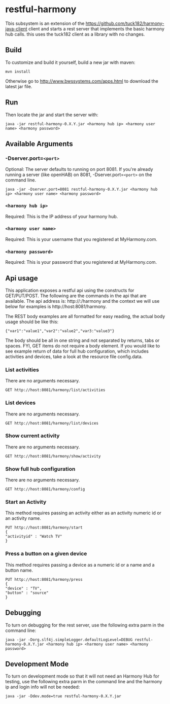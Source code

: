 # restful-harmony
Tbis subsystem is an extension of the https://github.com/tuck182/harmony-java-client client and starts a rest server that implements the basic harmony hub calls. this uses the tuck182 client as a library with no changes.  
## Build
To customize and build it yourself, build a new jar with maven:  
```
mvn install
```
Otherwise go to http://www.bwssystems.com/apps.html to download the latest jar file.  
## Run
Then locate the jar and start the server with:  
```
java -jar restful-harmony-0.X.Y.jar <harmony hub ip> <harmony user name> <harmony password>
```
## Available Arguments
### -Dserver.port=`<port>`
Optional: The server defaults to running on port 8081. If you're already running a server (like openHAB) on 8081, -Dserver.port=`<port>` on the command line.
```
java -jar -Dserver.port=8081 restful-harmony-0.X.Y.jar <harmony hub ip> <harmony user name> <harmony password>
```
### `<harmony hub ip>`
Required: This is the IP address of your harmony hub.
### `<harmony user name>`
Required: This is your username that you registered at MyHarmony.com.
### `<harmony password>`
Required: This is your password that you registered at MyHarmony.com.
## Api usage
This application exposes a restful api using the constructs for GET/PUT/POST. The following are the commands in the api that are available. The api address is: http://<ip address>:<port>/harmony and the context we will use below for examples is http://host:8081/harmony.

The REST body examples are all formatted for easy reading, the actual body usage should be like this:
```
{"var1":"value1","var2":"value2","var3:"value3"}
```
The body should be all in one string and not separated by returns, tabs or spaces. FYI, GET items do not require a body element. If you would like to see example return of data for full hub configuration, which includes activities and devices, take a look at the resource file config.data.
### List activities
There are no arguments necessary.
```
GET http://host:8081/harmony/list/activities
```
### List devices
There are no arguments necessary.
```
GET http://host:8081/harmony/list/devices
```
### Show current activity
There are no arguments necessary.
```
GET http://host:8081/harmony/show/activity
```
### Show full hub configuration
There are no arguments necessary.
```
GET http://host:8081/harmony/config
```
### Start an Activity
This method requires passing an activity either as an activity numeric id or an activity name.
```
PUT http://host:8081/harmony/start
{
"activityid" : "Watch TV"
}
```
### Press a button on a given device
This method requires passing a device as a numeric id or a name and a button name.
```
PUT http://host:8081/harmony/press
{
"device" : "TV",
"button" : "source"
}
```
## Debugging
To turn on debugging for the rest server, use the following extra parm in the command line:
```
java -jar -Dorg.slf4j.simpleLogger.defaultLogLevel=DEBUG restful-harmony-0.X.Y.jar <harmony hub ip> <harmony user name> <harmony password>
```
## Development Mode
To turn on development mode so that it will not need an Harmony Hub for testing, use the following extra parm in the command line and the harmony ip and login info will not be needed:
```
java -jar -Ddev.mode=true restful-harmony-0.X.Y.jar
```